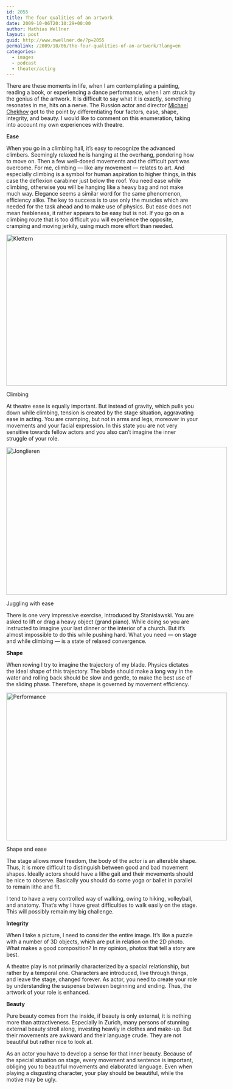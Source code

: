```yaml
---
id: 2055
title: The four qualities of an artwork
date: 2009-10-06T20:10:29+00:00
author: Mathias Wellner
layout: post
guid: http://www.mwellner.de/?p=2055
permalink: /2009/10/06/the-four-qualities-of-an-artwork/?lang=en
categories:
  - images
  - podcast
  - theater/acting
---
```

There are these moments in life, when I am contemplating a painting, reading a book, or experiencing a dance performance, when I am struck by the genius of the artwork. It is difficult to say what it is exactly, something resonates in me, hits on a nerve. The Russion actor and director [Michael Chekhov](http://en.wikipedia.org/wiki/Michael_Chekhov) got to the point by differentiating four factors, ease, shape, integrity, and beauty. I would like to comment on this enumeration, taking into account my own experiences with theatre. 

**Ease**

When you go in a climbing hall, it&#8217;s easy to recognize the advanced climbers. Seemingly relaxed he is hanging at the overhang, pondering how to move on. Then a few well-dosed movements and the difficult part was overcome. For me, climbing &#8212; like any movement &#8212; relates to art. And especially climbing is a symbol for human aspiration to higher things, in this case the deflexion carabiner just below the roof. You need ease while climbing, otherwise you will be hanging like a heavy bag and not make much way. Elegance seems a similar word for the same phenomenon, efficiency alike. The key to success is to use only the muscles which are needed for the task ahead and to make use of physics. But ease does not mean feebleness, it rather appears to be easy but is not. If you go on a climbing route that is too difficult you will experience the opposite, cramping and moving jerkily, using much more effort than needed. 

<div style="width: 590px" class="wp-caption aligncenter">
  <a href="http://www.flickr.com/photos/mwellner/3987674382/" title="Klettern by wellnair, on Flickr"><img src="http://farm3.static.flickr.com/2630/3987674382_74ae8d408f_o.jpg" width="580" height="397" alt="Klettern" /></a>
  
  <p class="wp-caption-text">
    Climbing<br />
  </p>
</div>

At theatre ease is equally important. But instead of gravity, which pulls you down while climbing, tension is created by the stage situation, aggravating ease in acting. You are cramping, but not in arms and legs, moreover in your movements and your facial expression. In this state you are not very sensitive towards fellow actors and you also can&#8217;t imagine the inner struggle of your role. 

<div style="width: 590px" class="wp-caption aligncenter">
  <a href="http://www.flickr.com/photos/mwellner/3986891633/" title="Jonglieren by wellnair, on Flickr"><img src="http://farm3.static.flickr.com/2649/3986891633_fa62f90f36_o.jpg" width="580" height="388" alt="Jonglieren" /></a>
  
  <p class="wp-caption-text">
    Juggling with ease<br />
  </p>
</div>

There is one very impressive exercise, introduced by Stanislawski. You are asked to lift or drag a heavy object (grand piano). While doing so you are instructed to imagine your last dinner or the interior of a church. But it&#8217;s almost impossible to do this while pushing hard. What you need &#8212; on stage and while climbing &#8212; is a state of relaxed convergence. 

**Shape**

When rowing I try to imagine the trajectory of my blade. Physics dictates the ideal shape of this trajectory. The blade should make a long way in the water and rolling back should be slow and gentle, to make the best use of the sliding phase. Therefore, shape is governed by movement efficiency. 

<div style="width: 590px" class="wp-caption aligncenter">
  <a href="http://www.flickr.com/photos/mwellner/3987644626/" title="Performance by wellnair, on Flickr"><img src="http://farm3.static.flickr.com/2631/3987644626_e87a237c6a_o.jpg" width="580" height="388" alt="Performance" /></a>
  
  <p class="wp-caption-text">
    Shape and ease<br />
  </p>
</div>

The stage allows more freedom, the body of the actor is an alterable shape. Thus, it is more difficult to distinguish between good and bad movement shapes. Ideally actors should have a lithe gait and their movements should be nice to observe. Basically you should do some yoga or ballet in parallel to remain lithe and fit. 

I tend to have a very controlled way of walking, owing to hiking, volleyball, and anatomy. That&#8217;s why I have great difficulties to walk easily on the stage. This will possibly remain my big challenge. 

**Integrity**

When I take a picture, I need to consider the entire image. It&#8217;s like a puzzle with a number of 3D objects, which are put in relation on the 2D photo. What makes a good composition? In my opinion, photos that tell a story are best. 

A theatre play is not primarily characterized by a spacial relationship, but rather by a temporal one. Characters are introduced, live through things, and leave the stage, changed forever. As actor, you need to create your role by understanding the suspense between beginning and ending. Thus, the artwork of your role is enhanced. 

**Beauty**

Pure beauty comes from the inside, if beauty is only external, it is nothing more than attractiveness. Especially in Zurich, many persons of stunning external beauty stroll along, investing heavily in clothes and make-up. But their movements are awkward and their language crude. They are not beautiful but rather nice to look at. 

As an actor you have to develop a sense for that inner beauty. Because of the special situation on stage, every movement and sentence is important, obliging you to beautiful movements and elaborated language. Even when playing a disgusting character, your play should be beautiful, while the motive may be ugly.